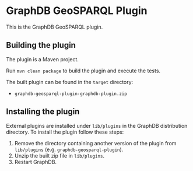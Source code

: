 # GraphDB GeoSPARQL Plugin

This is the GraphDB GeoSPARQL plugin.

## Building the plugin

The plugin is a Maven project.

Run `mvn clean package` to build the plugin and execute the tests.

The built plugin can be found in the `target` directory:

- `graphdb-geosparql-plugin-graphdb-plugin.zip`

## Installing the plugin

External plugins are installed under `lib/plugins` in the GraphDB distribution
directory. To install the plugin follow these steps:

1. Remove the directory containing another version of the plugin from `lib/plugins` (e.g. `graphdb-geosparql-plugin`).
1. Unzip the built zip file in `lib/plugins`.
1. Restart GraphDB. 